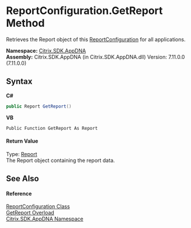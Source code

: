 # ReportConfiguration.GetReport Method 
 

Retrieves the Report object of this <a href="65f3ee4f-5129-5083-b4da-0f1e23fc3784">ReportConfiguration</a> for all applications.

**Namespace:**&nbsp;[Citrix.SDK.AppDNA](index.md)<br />**Assembly:**&nbsp;Citrix.SDK.AppDNA (in Citrix.SDK.AppDNA.dll) Version: 7.11.0.0 (7.11.0.0)

## Syntax

**C#**
```csharp
public Report GetReport()
```

**VB**
```vbnet
Public Function GetReport As Report
```


#### Return Value
Type: <a href="523aa30e-8459-5365-1cfd-f9d22fbf50d8">Report</a><br />The Report object containing the report data.

## See Also


#### Reference
<a href="65f3ee4f-5129-5083-b4da-0f1e23fc3784">ReportConfiguration Class</a><br /><a href="71afefe7-6528-34f5-dae7-551e9c73ec06">GetReport Overload</a><br /><a href="fe2d265b-410b-8b11-1eb4-a790e0b062bf">Citrix.SDK.AppDNA Namespace</a><br />